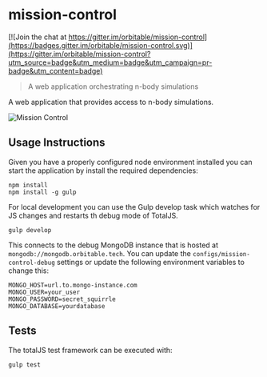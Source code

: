 # mission-control 

[![Join the chat at https://gitter.im/orbitable/mission-control](https://badges.gitter.im/orbitable/mission-control.svg)](https://gitter.im/orbitable/mission-control?utm_source=badge&utm_medium=badge&utm_campaign=pr-badge&utm_content=badge)

> A web application orchestrating n-body simulations

A web application that provides access to n-body simulations.

![Mission
Control](https://upload.wikimedia.org/wikipedia/commons/f/fd/STS-128_MCC_space_station_flight_control_room.jpg)

## Usage Instructions

Given you have a properly configured node environment installed you can start
the application by install the required dependencies:

```
npm install 
npm install -g gulp
```

For local development you can use the Gulp develop task which watches for JS
changes and restarts th debug mode of TotalJS. 

```
gulp develop
```

This connects to the debug MongoDB instance that is hosted at
`mongodb://mongodb.orbitable.tech`. You can update the
`configs/mission-control-debug` settings or update the following environment
variables to change this:

```
MONGO_HOST=url.to.mongo-instance.com
MONGO_USER=your_user
MONGO_PASSWORD=secret_squirrle
MONGO_DATABASE=yourdatabase
```

## Tests

The totalJS test framework can be executed with:

```
gulp test
```
